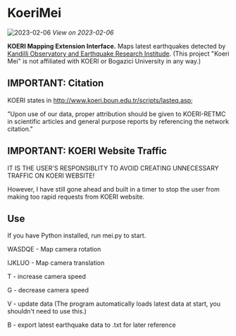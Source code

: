 # KoeriMei

![2023-02-06](https://user-images.githubusercontent.com/80536083/216964505-47bdf3cf-72df-49cc-a050-a1533e8d9b24.jpg)
*View on 2023-02-06*

**KOERI Mapping Extension Interface.** Maps latest earthquakes detected by [Kandilli Observatory and Earthquake Research Institude](http://www.koeri.boun.edu.tr/new/en). (This project "Koeri Mei" is not affiliated with KOERI or Bogazici University in any way.)

## IMPORTANT: Citation
KOERI states in http://www.koeri.boun.edu.tr/scripts/lasteq.asp;

"Upon use of our data, proper attribution should be given to KOERI-RETMC in scientific articles and general purpose reports by referencing the network citation." 

## IMPORTANT: KOERI Website Traffic
IT IS THE USER'S RESPONSIBLITY TO AVOID CREATING UNNECESSARY TRAFFIC ON KOERI WEBSITE!

However, I have still gone ahead and built in a timer to stop the user from making too rapid requests from KOERI website. 

## Use
If you have Python installed, run mei.py to start.

WASDQE - Map camera rotation

IJKLUO - Map camera translation

T - increase camera speed

G - decrease camera speed

V - update data (The program automatically loads latest data at start, you shouldn't need to use this.)

B - export latest earthquake data to .txt for later reference
